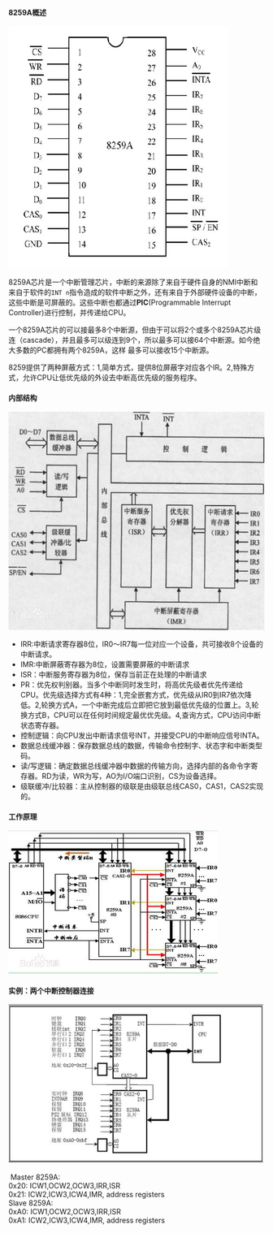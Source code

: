 #### 8259A概述

![8259A引脚](_img/8259A_pin.jpg "8259A引脚")

8259A芯片是一个中断管理芯片，中断的来源除了来自于硬件自身的NMI中断和来自于软件的`INT n`指令造成的软件中断之外，还有来自于外部硬件设备的中断，这些中断是可屏蔽的。这些中断也都通过**PIC**(Programmable Interrupt Controller)进行控制，并传递给CPU。

一个8259A芯片的可以接最多8个中断源，但由于可以将2个或多个8259A芯片级连（cascade），并且最多可以级连到9个，所以最多可以接64个中断源。如今绝大多数的PC都拥有两个8259A，这样 最多可以接收15个中断源。

8259提供了两种屏蔽方式：1,简单方式，提供8位屏蔽字对应各个IR。2,特殊方式，允许CPU让低优先级的外设去中断高优先级的服务程序。

#### 内部结构

![8259A内部结构](_img/8259A_structure.jpg)

- IRR:中断请求寄存器8位，IR0～IR7每一位对应一个设备，共可接收8个设备的中断请求。
- IMR:中断屏蔽寄存器为8位，设置需要屏蔽的中断请求
- ISR：中断服务寄存器为8位，保存当前正在处理的中断请求
- PR：优先权判别器。当多个中断同时发生时，将高优先级者优先传递给CPU。优先级选择方式有4种：1,完全嵌套方式，优先级从IR0到IR7依次降低。2,轮换方式A，一个中断完成后立即把它放到最低优先级的位置上。3,轮换方式B，CPU可以在任何时间规定最优优先级。4,查询方式，CPU访问中断状态寄存器。
- 控制逻辑：向CPU发出中断请求信号INT，并接受CPU的中断响应信号INTA。
- 数据总线缓冲器：保存数据总线的数据，传输命令控制字、状态字和中断类型码。
- 读/写逻辑：确定数据总线缓冲器中数据的传输方向，选择内部的各命令字寄存器。RD为读，WR为写，AO为I/O端口识别，CS为设备选择。
- 级联缓冲/比较器：主从控制器的级联是由级联总线CAS0，CAS1，CAS2实现的。

#### 工作原理

![8259A级联](_img/8259A_link.jpg)

#### 实例：两个中断控制器连接

![8259A级联](_img/8259A_link2.gif)

​     	Master 8259A:   
		0x20: ICW1,OCW2,OCW3,IRR,ISR  
		0x21: ICW2,ICW3,ICW4,IMR, address registers  
	Slave 8259A:   
		0xA0: ICW1,OCW2,OCW3,IRR,ISR  
		0xA1: ICW2,ICW3,ICW4,IMR, address registers